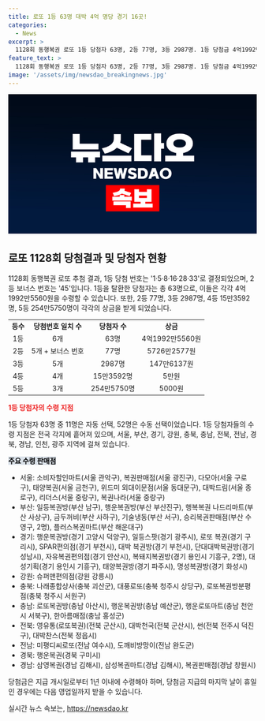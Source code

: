 ```yaml
---
title: 로또 1등 63명 대박 4억 명당 경기 16곳!
categories:
  - News
excerpt: >
  1128회 동행복권 로또 1등 당첨자 63명, 2등 77명, 3등 2987명. 1등 당첨금 4억1992만5560원, 2등 5726만2577원, 3등 147만6137원. 판매점 별 1등 당첨 소식과 수동선택 52명, 자동선택 11명. 당첨금은 1년 이내 수령 가능. 
feature_text: >
  1128회 동행복권 로또 1등 당첨자 63명, 2등 77명, 3등 2987명. 1등 당첨금 4억1992만5560원, 2등 5726만2577원, 3등 147만6137원. 판매점 별 1등 당첨 소식과 수동선택 52명, 자동선택 11명. 당첨금은 1년 이내 수령 가능. 
image: '/assets/img/newsdao_breakingnews.jpg'
---
```


<p><img src="/assets/img/newsdao_breakingnews.jpg" alt="firstkoreanews 속보" /></p>

<h2 data-ke-size="size26">로또 1128회 당첨결과 및 당첨자 현황</h2>

<p data-ke-size="size16">1128회 동행복권 로또 추첨 결과, 1등 당첨 번호는 '1·5·8·16·28·33'로 결정되었으며, 2등 보너스 번호는 '45'입니다. 1등을 탈환한 당첨자는 총 63명으로, 이들은 각각 4억1992만5560원을 수령할 수 있습니다. 또한, 2등 77명, 3등 2987명, 4등 15만3592명, 5등 254만5750명이 각각의 상금을 받게 되었습니다.</p>

<table>
  <tr>
    <td style="text-align: center; height: 17px;"><b>등수</b></td>
    <td style="text-align: center; height: 17px;"><b>당첨번호 일치 수</b></td>
    <td style="text-align: center; height: 17px;"><b>당첨자 수</b></td>
    <td style="text-align: center; height: 17px;"><b>상금</b></td>
  </tr>
  <tr>
    <td style="text-align: center; height: 17px;">1등</td>
    <td style="text-align: center; height: 17px;">6개</td>
    <td style="text-align: center; height: 17px;">63명</td>
    <td style="text-align: center; height: 17px;">4억1992만5560원</td>
  </tr>
  <tr>
    <td style="text-align: center; height: 17px;">2등</td>
    <td style="text-align: center; height: 17px;">5개 + 보너스 번호</td>
    <td style="text-align: center; height: 17px;">77명</td>
    <td style="text-align: center; height: 17px;">5726만2577원</td>
  </tr>
  <tr>
    <td style="text-align: center; height: 17px;">3등</td>
    <td style="text-align: center; height: 17px;">5개</td>
    <td style="text-align: center; height: 17px;">2987명</td>
    <td style="text-align: center; height: 17px;">147만6137원</td>
  </tr>
  <tr>
    <td style="text-align: center; height: 17px;">4등</td>
    <td style="text-align: center; height: 17px;">4개</td>
    <td style="text-align: center; height: 17px;">15만3592명</td>
    <td style="text-align: center; height: 17px;">5만원</td>
  </tr>
  <tr>
    <td style="text-align: center; height: 17px;">5등</td>
    <td style="text-align: center; height: 17px;">3개</td>
    <td style="text-align: center; height: 17px;">254만5750명</td>
    <td style="text-align: center; height: 17px;">5000원</td>
  </tr>
</table>

<p><b><span style="color: #ee2323;">1등 당첨자의 수령 지점</span></b></p>

<p data-ke-size="size16">1등 당첨자 63명 중 11명은 자동 선택, 52명은 수동 선택이었습니다. 1등 당첨자들의 수령 지점은 전국 각지에 흩어져 있으며, 서울, 부산, 경기, 강원, 충북, 충남, 전북, 전남, 경북, 경남, 인천, 광주 지역에 걸쳐 있습니다.</p>

<p><b><span style="background-color: #21538527; color: #000000;">주요 수령 판매점</span></b></p>

<ul>
  <li>서울: 소비자할인마트(서울 관악구), 복권판매점(서울 광진구), 다모아(서울 구로구), 태양복권(서울 금천구), 위드미 외대이문점(서울 동대문구), 대박드림(서울 종로구), 리더스(서울 중랑구), 복권나라(서울 중랑구)</li>
  <li>부산: 일등복권방(부산 남구), 행운복권방(부산 부산진구), 행복복권 나드리마트(부산 사상구), 금두꺼비(부산 사하구), 기술냉동(부산 서구), 승리복권판매점(부산 수영구, 2명), 플러스복권마트(부산 해운대구)</li>
  <li>경기: 행운복권방(경기 고양시 덕양구), 일등스팟(경기 광주시), 로또 복권(경기 구리시), SPAR편의점(경기 부천시), 대박 복권방(경기 부천시), 단대대박복권방(경기 성남시), 자유복권편의점(경기 안산시), 복돼지복권방(경기 용인시 기흥구, 2명), 대성기획(경기 용인시 기흥구), 태양복권방(경기 파주시), 명성복권방(경기 화성시)</li>
  <li>강원: 슈퍼맨편의점(강원 강릉시)</li>
  <li>충북: 나래종합상사(충북 괴산군), 대풍로또(충북 청주시 상당구), 로또복권방분평점(충북 청주시 서원구)</li>
  <li>충남: 로또복권방(충남 아산시), 행운복권방(충남 예산군), 행운로또마트(충남 천안시 서북구), 한아름매점(충남 홍성군)</li>
  <li>전북: 영유통(로또복권)(전북 군산시), 대박천국(전북 군산시), 썬(전북 전주시 덕진구), 대박찬스(전북 정읍시)</li>
  <li>전남: 미평디씨로또(전남 여수시), 도깨비방망이(전남 완도군)</li>
  <li>경북: 행운복권(경북 구미시)</li>
  <li>경남: 삼영복권(경남 김해시), 삼성복권마트(경남 김해시), 복권판매점(경남 창원시)</li>
</ul>

<p data-ke-size="size16">당첨금은 지급 개시일로부터 1년 이내에 수령해야 하며, 당첨금 지급의 마지막 날이 휴일인 경우에는 다음 영업일까지 받을 수 있습니다.</p>
실시간 뉴스 속보는, <a href="https://newsdao.kr" rel="dofollow">https://newsdao.kr</a>


